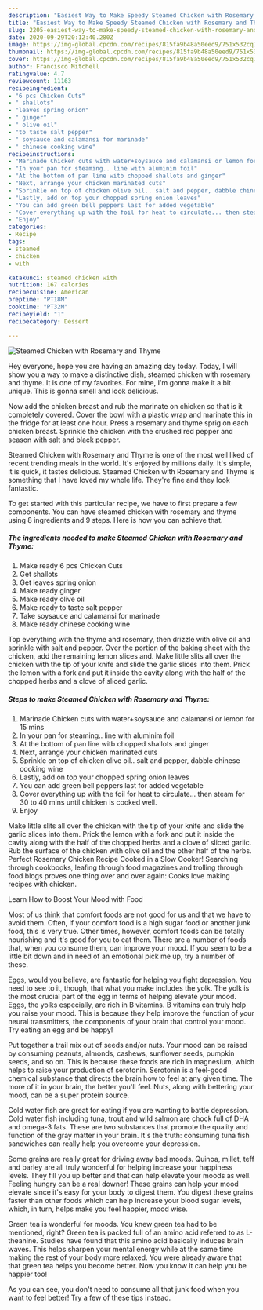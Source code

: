 ```yaml
---
description: "Easiest Way to Make Speedy Steamed Chicken with Rosemary and Thyme"
title: "Easiest Way to Make Speedy Steamed Chicken with Rosemary and Thyme"
slug: 2205-easiest-way-to-make-speedy-steamed-chicken-with-rosemary-and-thyme
date: 2020-09-29T20:12:40.280Z
image: https://img-global.cpcdn.com/recipes/815fa9b48a50eed9/751x532cq70/steamed-chicken-with-rosemary-and-thyme-recipe-main-photo.jpg
thumbnail: https://img-global.cpcdn.com/recipes/815fa9b48a50eed9/751x532cq70/steamed-chicken-with-rosemary-and-thyme-recipe-main-photo.jpg
cover: https://img-global.cpcdn.com/recipes/815fa9b48a50eed9/751x532cq70/steamed-chicken-with-rosemary-and-thyme-recipe-main-photo.jpg
author: Francisco Mitchell
ratingvalue: 4.7
reviewcount: 11163
recipeingredient:
- "6 pcs Chicken Cuts"
- " shallots"
- "leaves spring onion"
- " ginger"
- " olive oil"
- "to taste salt pepper"
- " soysauce and calamansi for marinade"
- " chinese cooking wine"
recipeinstructions:
- "Marinade Chicken cuts with water+soysauce and calamansi or lemon for 15 mins"
- "In your pan for steaming.. line with aluminim foil"
- "At the bottom of pan line witb chopped shallots and ginger"
- "Next, arrange your chicken marinated cuts"
- "Sprinkle on top of chicken olive oil.. salt and pepper, dabble chinese cooking wine"
- "Lastly, add on top your chopped spring onion leaves"
- "You can add green bell peppers last for added vegetable"
- "Cover everything up with the foil for heat to circulate... then steam for 30 to 40 mins until chicken is cooked well."
- "Enjoy"
categories:
- Recipe
tags:
- steamed
- chicken
- with

katakunci: steamed chicken with 
nutrition: 167 calories
recipecuisine: American
preptime: "PT18M"
cooktime: "PT32M"
recipeyield: "1"
recipecategory: Dessert

---
```



![Steamed Chicken with Rosemary and Thyme](https://img-global.cpcdn.com/recipes/815fa9b48a50eed9/751x532cq70/steamed-chicken-with-rosemary-and-thyme-recipe-main-photo.jpg)

Hey everyone, hope you are having an amazing day today. Today, I will show you a way to make a distinctive dish, steamed chicken with rosemary and thyme. It is one of my favorites. For mine, I'm gonna make it a bit unique. This is gonna smell and look delicious.

Now add the chicken breast and rub the marinate on chicken so that is it completely covered. Cover the bowl with a plastic wrap and marinate this in the fridge for at least one hour. Press a rosemary and thyme sprig on each chicken breast. Sprinkle the chicken with the crushed red pepper and season with salt and black pepper.

Steamed Chicken with Rosemary and Thyme is one of the most well liked of recent trending meals in the world. It's enjoyed by millions daily. It's simple, it is quick, it tastes delicious. Steamed Chicken with Rosemary and Thyme is something that I have loved my whole life. They're fine and they look fantastic.


To get started with this particular recipe, we have to first prepare a few components. You can have steamed chicken with rosemary and thyme using 8 ingredients and 9 steps. Here is how you can achieve that.

<!--inarticleads1-->

##### The ingredients needed to make Steamed Chicken with Rosemary and Thyme:

1. Make ready 6 pcs Chicken Cuts
1. Get  shallots
1. Get leaves spring onion
1. Make ready  ginger
1. Make ready  olive oil
1. Make ready to taste salt pepper
1. Take  soysauce and calamansi for marinade
1. Make ready  chinese cooking wine


Top everything with the thyme and rosemary, then drizzle with olive oil and sprinkle with salt and pepper. Over the portion of the baking sheet with the chicken, add the remaining lemon slices and. Make little slits all over the chicken with the tip of your knife and slide the garlic slices into them. Prick the lemon with a fork and put it inside the cavity along with the half of the chopped herbs and a clove of sliced garlic. 

<!--inarticleads2-->

##### Steps to make Steamed Chicken with Rosemary and Thyme:

1. Marinade Chicken cuts with water+soysauce and calamansi or lemon for 15 mins
1. In your pan for steaming.. line with aluminim foil
1. At the bottom of pan line witb chopped shallots and ginger
1. Next, arrange your chicken marinated cuts
1. Sprinkle on top of chicken olive oil.. salt and pepper, dabble chinese cooking wine
1. Lastly, add on top your chopped spring onion leaves
1. You can add green bell peppers last for added vegetable
1. Cover everything up with the foil for heat to circulate... then steam for 30 to 40 mins until chicken is cooked well.
1. Enjoy


Make little slits all over the chicken with the tip of your knife and slide the garlic slices into them. Prick the lemon with a fork and put it inside the cavity along with the half of the chopped herbs and a clove of sliced garlic. Rub the surface of the chicken with olive oil and the other half of the herbs. Perfect Rosemary Chicken Recipe Cooked in a Slow Cooker! Searching through cookbooks, leafing through food magazines and trolling through food blogs proves one thing over and over again: Cooks love making recipes with chicken. 

Learn How to Boost Your Mood with Food


Most of us think that comfort foods are not good for us and that we have to avoid them. Often, if your comfort food is a high sugar food or another junk food, this is very true. Other times, however, comfort foods can be totally nourishing and it's good for you to eat them. There are a number of foods that, when you consume them, can improve your mood. If you seem to be a little bit down and in need of an emotional pick me up, try a number of these.

Eggs, would you believe, are fantastic for helping you fight depression. You need to see to it, though, that what you make includes the yolk. The yolk is the most crucial part of the egg in terms of helping elevate your mood. Eggs, the yolks especially, are rich in B vitamins. B vitamins can truly help you raise your mood. This is because they help improve the function of your neural transmitters, the components of your brain that control your mood. Try eating an egg and be happy!

Put together a trail mix out of seeds and/or nuts. Your mood can be raised by consuming peanuts, almonds, cashews, sunflower seeds, pumpkin seeds, and so on. This is because these foods are rich in magnesium, which helps to raise your production of serotonin. Serotonin is a feel-good chemical substance that directs the brain how to feel at any given time. The more of it in your brain, the better you'll feel. Nuts, along with bettering your mood, can be a super protein source.

Cold water fish are great for eating if you are wanting to battle depression. Cold water fish including tuna, trout and wild salmon are chock full of DHA and omega-3 fats. These are two substances that promote the quality and function of the gray matter in your brain. It's the truth: consuming tuna fish sandwiches can really help you overcome your depression. 

Some grains are really great for driving away bad moods. Quinoa, millet, teff and barley are all truly wonderful for helping increase your happiness levels. They fill you up better and that can help elevate your moods as well. Feeling hungry can be a real downer! These grains can help your mood elevate since it's easy for your body to digest them. You digest these grains faster than other foods which can help increase your blood sugar levels, which, in turn, helps make you feel happier, mood wise.

Green tea is wonderful for moods. You knew green tea had to be mentioned, right? Green tea is packed full of an amino acid referred to as L-theanine. Studies have found that this amino acid basically induces brain waves. This helps sharpen your mental energy while at the same time making the rest of your body more relaxed. You were already aware that that green tea helps you become better. Now you know it can help you be happier too!

As you can see, you don't need to consume all that junk food when you want to feel better! Try  a few  of  these  tips  instead.

